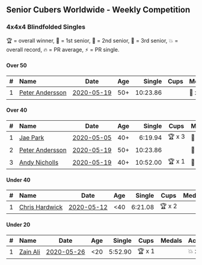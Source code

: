 ## Senior Cubers Worldwide - Weekly Competition
### 4x4x4 Blindfolded Singles

🏆 = overall winner, 🥇 = 1st senior, 🥈 = 2nd senior, 🥉 = 3rd senior, 💥 = overall record, 🔥 = PR average, ⚡ = PR single.

#### Over 50

| # | Name | Date | Age | Single | Cups | Medals | Achievements | Video |
| :--: | :-- | :--: | :--: | --: | :--: | :-- | :-- | :-- |
| 1 | [<span style="white-space: nowrap">Peter Andersson</span>](../../persons/peter_andersson/444bf.md) | [<span style="white-space: nowrap">2020-05-19</span>](2020-05-19.md) | 50+ | 10:23.86 | <span style="white-space: nowrap"></span> | <span style="white-space: nowrap">🥇 x 1, 🥈 x 1</span> | <span style="white-space: nowrap">💥 x 2, ⚡ x 2</span> | [Link](https://www.facebook.com/events/2608037409484307/permalink/2612310882390293/) |

#### Over 40

| # | Name | Date | Age | Single | Cups | Medals | Achievements | Video |
| :--: | :-- | :--: | :--: | --: | :--: | :-- | :-- | :-- |
| 1 | [<span style="white-space: nowrap">Jae Park</span>](../../persons/jae_park/444bf.md) | [<span style="white-space: nowrap">2020-05-05</span>](2020-05-05.md) | 40+ | 6:19.94 | <span style="white-space: nowrap">🏆 x 3</span> | <span style="white-space: nowrap">🥇 x 4</span> | <span style="white-space: nowrap">💥 x 1, ⚡ x 1</span> | [Link](https://www.facebook.com/events/2624652641189887/permalink/2625297171125434/) |
| 2 | [<span style="white-space: nowrap">Peter Andersson</span>](../../persons/peter_andersson/444bf.md) | [<span style="white-space: nowrap">2020-05-19</span>](2020-05-19.md) | 50+ | 10:23.86 | <span style="white-space: nowrap"></span> | <span style="white-space: nowrap">🥇 x 1, 🥈 x 1</span> | <span style="white-space: nowrap">💥 x 2, ⚡ x 2</span> | [Link](https://www.facebook.com/events/2608037409484307/permalink/2612310882390293/) |
| 3 | [<span style="white-space: nowrap">Andy Nicholls</span>](../../persons/andy_nicholls/444bf.md) | [<span style="white-space: nowrap">2020-05-19</span>](2020-05-19.md) | 40+ | 10:52.00 | <span style="white-space: nowrap">🏆 x 1</span> | <span style="white-space: nowrap">🥇 x 1, 🥈 x 4</span> | <span style="white-space: nowrap">⚡ x 1</span> | [Link](https://www.facebook.com/events/2608037409484307/permalink/2609949869293061/) |

#### Under 40

| # | Name | Date | Age | Single | Cups | Medals | Achievements | Video |
| :--: | :-- | :--: | :--: | --: | :--: | :-- | :-- | :-- |
| 1 | [<span style="white-space: nowrap">Chris Hardwick</span>](../../persons/chris_hardwick/444bf.md) | [<span style="white-space: nowrap">2020-05-12</span>](2020-05-12.md) | <40 | 6:21.08 | <span style="white-space: nowrap">🏆 x 2</span> | <span style="white-space: nowrap"></span> | <span style="white-space: nowrap">💥 x 1, 🔥 x 1, ⚡ x 2</span> | [Link](https://www.facebook.com/events/367340484222677/permalink/368430654113660/) |

#### Under 20

| # | Name | Date | Age | Single | Cups | Medals | Achievements | Video |
| :--: | :-- | :--: | :--: | --: | :--: | :-- | :-- | :-- |
| 1 | [<span style="white-space: nowrap">Zain Ali</span>](../../persons/zain_ali/444bf.md) | [<span style="white-space: nowrap">2020-05-26</span>](2020-05-26.md) | <20 | 5:52.90 | <span style="white-space: nowrap">🏆 x 1</span> | <span style="white-space: nowrap"></span> | <span style="white-space: nowrap">💥 x 1, ⚡ x 1</span> | [Link](https://www.facebook.com/events/1531820936993798/permalink/1535234259985799/) |


<!-- Global site tag (gtag.js) - Google Analytics -->
<script async src="https://www.googletagmanager.com/gtag/js?id=UA-86348435-3"></script>
<script>window.dataLayer = window.dataLayer || []; function gtag() {dataLayer.push(arguments);} gtag('js', new Date()); gtag('config', 'UA-86348435-3');</script>
